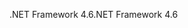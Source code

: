 <span data-ttu-id="e684f-101">.NET Framework 4.6</span><span class="sxs-lookup"><span data-stu-id="e684f-101">.NET Framework 4.6</span></span>